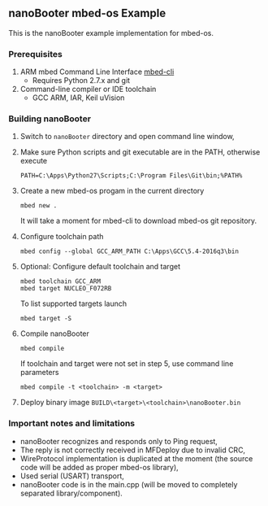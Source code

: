 ## nanoBooter mbed-os Example

This is the nanoBooter example implementation for mbed-os.

### Prerequisites

1. ARM mbed Command Line Interface [mbed-cli](https://github.com/ARMmbed/mbed-cli)
    * Requires Python 2.7.x and git
2. Command-line compiler or IDE toolchain
    * GCC ARM, IAR, Keil uVision

### Building nanoBooter

1. Switch to `nanoBooter` directory and open command line window,
2. Make sure Python scripts and git executable are in the PATH,
   otherwise execute
    ```
    PATH=C:\Apps\Python27\Scripts;C:\Program Files\Git\bin;%PATH%
    ```
3. Create a new mbed-os progam in the current directory
    ```
    mbed new .
    ```
    It will take a moment for mbed-cli to download mbed-os git repository.

4. Configure toolchain path
    ```
    mbed config --global GCC_ARM_PATH C:\Apps\GCC\5.4-2016q3\bin
    ```

5. Optional: Configure default toolchain and target
    ```
    mbed toolchain GCC_ARM
    mbed target NUCLEO_F072RB
    ```
    To list supported targets launch
    ```
    mbed target -S
    ```

6. Compile nanoBooter
    ```
    mbed compile
    ```
    If toolchain and target were not set in step 5, use command line parameters
    ```
    mbed compile -t <toolchain> -m <target>
    ```

7. Deploy binary image `BUILD\<target>\<toolchain>\nanoBooter.bin`

### Important notes and limitations

* nanoBooter recognizes and responds only to Ping request,
* The reply is not correctly received in MFDeploy due to invalid CRC,
* WireProtocol implementation is duplicated at the moment (the source code will be added as proper mbed-os library),
* Used serial (USART) transport,
* nanoBooter code is in the main.cpp (will be moved to completely separated library/component).
